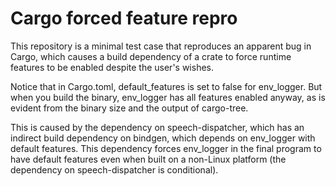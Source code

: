 # Cargo forced feature repro

This repository is a minimal test case that reproduces an apparent bug in Cargo, which causes a build dependency of a crate to force runtime features to be enabled despite the user's wishes.

Notice that in Cargo.toml, default_features is set to false for env_logger. But when you build the binary, env_logger has all features enabled anyway, as is evident from the binary size and the output of cargo-tree.

This is caused by the dependency on speech-dispatcher, which has an indirect build dependency on bindgen, which depends on env_logger with default features. This dependency forces env_logger in the final program to have default features even when built on a non-Linux platform (the dependency on speech-dispatcher is conditional).
